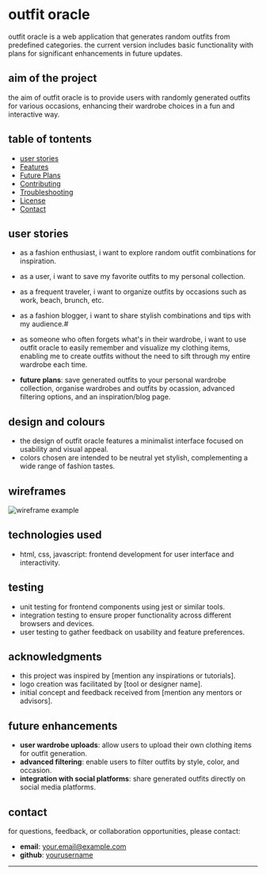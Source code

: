 # outfit oracle

outfit oracle is a web application that generates random outfits from predefined categories. the current version includes basic functionality with plans for significant enhancements in future updates.

## aim of the project

the aim of outfit oracle is to provide users with randomly generated outfits for various occasions, enhancing their wardrobe choices in a fun and interactive way. 

## table of tontents

- [user stories](#user-stories)
- [Features](#features)
- [Future Plans](#future-plans)
- [Contributing](#contributing)
- [Troubleshooting](#troubleshooting)
- [License](#license)
- [Contact](#contact)

## user stories

- as a fashion enthusiast, i want to explore random outfit combinations for inspiration.
- as a user, i want to save my favorite outfits to my personal collection.
- as a frequent traveler, i want to organize outfits by occasions such as work, beach, brunch, etc.
- as a fashion blogger, i want to share stylish combinations and tips with my audience.#
- as someone who often forgets what's in their wardrobe, i want to use outfit oracle to easily remember and visualize my clothing items, enabling me to create outfits without the need to sift through my entire wardrobe each time.

- **future plans**: save generated outfits to your personal wardrobe collection, organise wardrobes and outfits by ocassion, advanced filtering options, and an inspiration/blog page.

## design and colours

- the design of outfit oracle features a minimalist interface focused on usability and visual appeal.
- colors chosen are intended to be neutral yet stylish, complementing a wide range of fashion tastes.

## wireframes

![wireframe example](link-to-wireframes-image)

## technologies used

- html, css, javascript: frontend development for user interface and interactivity.


## testing

- unit testing for frontend components using jest or similar tools.
- integration testing to ensure proper functionality across different browsers and devices.
- user testing to gather feedback on usability and feature preferences.

## acknowledgments

- this project was inspired by [mention any inspirations or tutorials].
- logo creation was facilitated by [tool or designer name].
- initial concept and feedback received from [mention any mentors or advisors].

## future enhancements

- **user wardrobe uploads**: allow users to upload their own clothing items for outfit generation.
- **advanced filtering**: enable users to filter outfits by style, color, and occasion.
- **integration with social platforms**: share generated outfits directly on social media platforms.

## contact

for questions, feedback, or collaboration opportunities, please contact:

- **email**: your.email@example.com
- **github**: [yourusername](https://github.com/yourusername)

---

